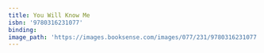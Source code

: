 ```yaml
---
title: You Will Know Me
isbn: '9780316231077'
binding:
image_path: 'https://images.booksense.com/images/077/231/9780316231077.jpg'
---
```



